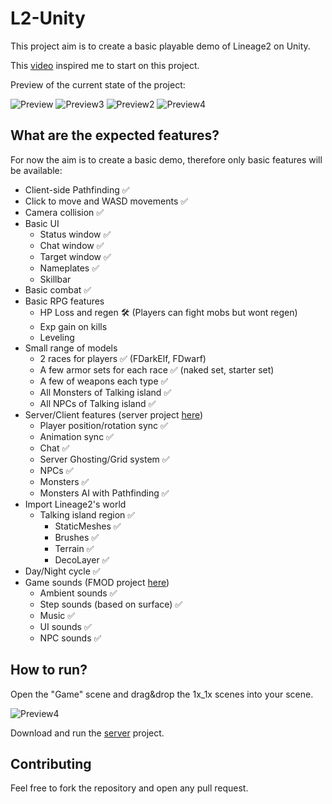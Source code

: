 # L2-Unity

<p>This project aim is to create a basic playable demo of Lineage2 on Unity.</p>

This [video](https://www.youtube.com/watch?v=IEHY37bJ7nk) inspired me to start on this project.

<p>Preview of the current state of the project:</p>

<img src="https://i.imgur.com/Dwrg15Y.png" alt="Preview" style="max-width: 75%; height: auto;">
<img src="https://i.imgur.com/OnWL7RX.png" alt="Preview3" style="max-width: 75%; height: auto;">
<img src="https://i.imgur.com/OqnzT1H.png" alt="Preview2" style="max-width: 75%; height: auto;">
<img src="https://i.imgur.com/hemt26R.png" alt="Preview4" style="max-width: 75%; height: auto;">

## What are the expected features?

For now the aim is to create a basic demo, therefore only basic features will be available:
- Client-side Pathfinding ✅
- Click to move and WASD movements ✅
- Camera collision ✅
- Basic UI
    - Status window ✅
    - Chat window ✅
    - Target window ✅
    - Nameplates ✅
    - Skillbar
- Basic combat ✅
- Basic RPG features 
    - HP Loss and regen 🛠️ (Players can fight mobs but wont regen)
    - Exp gain on kills
    - Leveling
- Small range of models
    - 2 races for players ✅ (FDarkElf, FDwarf)
	- A few armor sets for each race ✅ (naked set, starter set)
	- A few of weapons each type ✅
    - All Monsters of Talking island ✅
    - All NPCs of Talking island ✅
- Server/Client features (server project [here](https://gitlab.com/shnok/unity-mmo-server))
    - Player position/rotation sync ✅
    - Animation sync ✅
    - Chat ✅
    - Server Ghosting/Grid system ✅
    - NPCs ✅
    - Monsters ✅
    - Monsters AI with Pathfinding ✅
- Import Lineage2's world
    - Talking island region ✅
        - StaticMeshes ✅
        - Brushes ✅
        - Terrain ✅
        - DecoLayer ✅
- Day/Night cycle ✅
- Game sounds (FMOD project [here](https://gitlab.com/shnok/l2-unity/-/tree/main/l2-unity-fmod/))
    - Ambient sounds ✅
    - Step sounds (based on surface) ✅
	- Music ✅
    - UI sounds ✅
    - NPC sounds ✅

## How to run?

<p>Open the "Game" scene and drag&drop the 1x_1x scenes into your scene.</p>

<img src="https://i.imgur.com/FDleY0u.png" alt="Preview4" style="max-width: 50%; height: auto;">

Download and run the [server](https://gitlab.com/shnok/unity-mmo-server) project.

## Contributing

Feel free to fork the repository and open any pull request.

